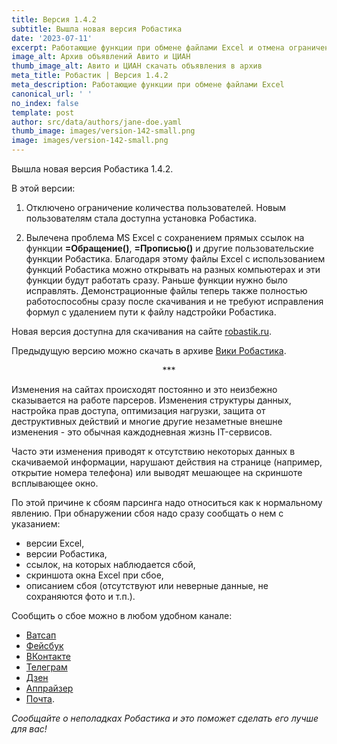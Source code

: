 ```yaml
---
title: Версия 1.4.2
subtitle: Вышла новая версия Робастика 
date: '2023-07-11'
excerpt: Работающие функции при обмене файлами Excel и отмена ограничений для новых пользователей.
image_alt: Архив объявлений Авито и ЦИАН
thumb_image_alt: Авито и ЦИАН скачать объявления в архив
meta_title: Робастик | Версия 1.4.2
meta_description: Работающие функции при обмене файлами Excel
canonical_url: ' '
no_index: false
template: post
author: src/data/authors/jane-doe.yaml
thumb_image: images/version-142-small.png
image: images/version-142-small.png
---
```

Вышла новая версия Робастика 1.4.2.

В этой версии:
1.	Отключено ограничение количества пользователей. Новым пользователям стала доступна установка Робастика.

2.	Вылечена проблема MS Excel с сохранением прямых ссылок на функции **=Обращение()**, **=Прописью()** и другие пользовательские функции Робастика. Благодаря этому файлы Excel с использованием функций Робастика можно открывать на разных компьютерах и эти функции будут работать сразу. Раньше функции нужно было исправлять. Демонстрационные файлы теперь также полностью работоспособны сразу после скачивания и не требуют исправления формул с удалением пути к файлу надстройки Робастика.

Новая версия доступна для скачивания на сайте [robastik.ru](https://robastik.ru/).

Предыдущую версию можно скачать в архиве [Вики Робастика](https://drive.google.com/drive/folders/1vOupCE1vRTIJnFEeUkU4DWPEsbcFrijg).

<p align="center">***</p>

Изменения на сайтах происходят постоянно и это неизбежно сказывается на работе парсеров. Изменения структуры данных, настройка прав доступа, оптимизация нагрузки, защита от деструктивных действий и многие другие незаметные внешне изменения - это обычная каждодневная жизнь IT-сервисов.

Часто эти изменения приводят к отсутствию некоторых данных в скачиваемой информации, нарушают действия на странице (например, открытие номера телефона) или выводят мешающее на скриншоте всплывающее окно.

По этой причине к сбоям парсинга надо относиться как к нормальному явлению. При обнаружении сбоя надо сразу сообщать о нем с указанием:
- версии Excel,
- версии Робастика,
- ссылок, на которых наблюдается сбой,
- скриншота окна Excel при сбое,
- описанием сбоя (отсутствуют или неверные данные, не сохраняются фото и т.п.).

Сообщить о сбое можно в любом удобном канале:
- [Ватсап](https://wa.me/message/YRGCZNRS7UEAM1)
- [Фейсбук](https://www.facebook.com/groups/excelword/)
- [ВКонтакте](https://vk.com/exceltoword)
- [Телеграм](https://t.me/RobastikRu)
- [Дзен](https://zen.yandex.ru/robastik)
- [Аппрайзер](http://appraiser.ru/default.aspx?SectionId=32&g=posts&t=14905)
- [Почта](tech@robastik.ru).

*Cообщайте о неполадках Робастика и это поможет сделать его лучше для вас!*
